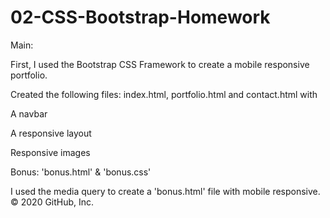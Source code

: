 # 02-CSS-Bootstrap-Homework
Main:

First, I used the Bootstrap CSS Framework to create a mobile responsive portfolio.

Created the following files: index.html, portfolio.html and contact.html with

A navbar

A responsive layout

Responsive images

Bonus: 'bonus.html' & 'bonus.css'

I used the media query to create a 'bonus.html' file with mobile responsive.
© 2020 GitHub, Inc.
